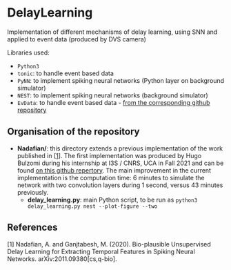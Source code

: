 # DelayLearning
Implementation of different mechanisms of delay learning, using SNN and applied to event data (produced by DVS camera)

Libraries used: 
- ```Python3```
- ```tonic```: to handle event based data
- ```PyNN```: to implement spiking neural networks (Python layer on background simulator)
- ```NEST```: to implement spiking neural networks (background simulator)
- ```EvData```: to handle event based data - [from the corresponding github repository](https://github.com/amygruel/EvData)

## Organisation of the repository
- **Nadafian/**: this directory extends a previous implementation of the work published in [[1]](#1). The first implementation was produced by Hugo Bulzomi during his internship at I3S / CNRS, UCA in Fall 2021 and can be found [on this github repertory](https://github.com/HugoBulzomi/SNN_Delay_Learning). The main improvement in the current implementation is the computation time: 6 minutes to simulate the network with two convolution layers during 1 second, versus 43 minutes previously. 
  - **delay_learning.py**: main Python script, to be run as ```python3 delay_learning.py nest --plot-figure --two```

## References
<a id="1">[1]</a> 
Nadafian, A. and Ganjtabesh, M. (2020). 
Bio-plausible Unsupervised Delay Learning for Extracting Temporal Features in Spiking Neural Networks.
arXiv:2011.09380[cs,q-bio].
